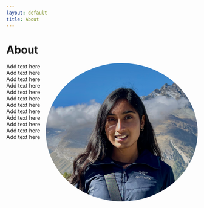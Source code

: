 ```yaml
---
layout: default
title: About
---
```

# About
<img align="right" margin="40" src="/media/me.png" height="auto" width="400" style="border-radius:50%">


Add text here
Add text here
Add text here
Add text here
Add text here
Add text here
Add text here
Add text here
Add text here
Add text here
Add text here
Add text here
